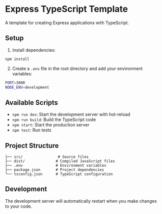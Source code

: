 # Express TypeScript Template

A template for creating Express applications with TypeScript.

## Setup

1. Install dependencies:

```bash
npm install
```

2. Create a `.env` file in the root directory and add your environment variables:

```bash
PORT=3000
NODE_ENV=development
```

## Available Scripts

-   `npm run dev`: Start the development server with hot-reload
-   `npm run build`: Build the TypeScript code
-   `npm start`: Start the production server
-   `npm test`: Run tests

## Project Structure

```
├── src/                # Source files
├── dist/              # Compiled JavaScript files
├── .env               # Environment variables
├── package.json       # Project dependencies
└── tsconfig.json      # TypeScript configuration
```

## Development

The development server will automatically restart when you make changes to your code.
